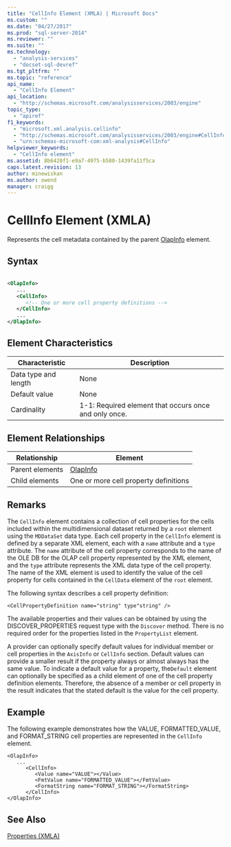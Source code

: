 ```yaml
---
title: "CellInfo Element (XMLA) | Microsoft Docs"
ms.custom: ""
ms.date: "04/27/2017"
ms.prod: "sql-server-2014"
ms.reviewer: ""
ms.suite: ""
ms.technology: 
  - "analysis-services"
  - "docset-sql-devref"
ms.tgt_pltfrm: ""
ms.topic: "reference"
api_name: 
  - "CellInfo Element"
api_location: 
  - "http://schemas.microsoft.com/analysisservices/2003/engine"
topic_type: 
  - "apiref"
f1_keywords: 
  - "microsoft.xml.analysis.cellinfo"
  - "http://schemas.microsoft.com/analysisservices/2003/engine#CellInfo"
  - "urn:schemas-microsoft-com:xml-analysis#CellInfo"
helpviewer_keywords: 
  - "CellInfo element"
ms.assetid: 8b6420f1-e9a7-4975-b580-1439fa11f5ca
caps.latest.revision: 13
author: minewiskan
ms.author: owend
manager: craigg
---
```

# CellInfo Element (XMLA)
  Represents the cell metadata contained by the parent [OlapInfo](olapinfo-element-xmla.md) element.  
  
## Syntax  
  
```xml  
  
<OlapInfo>  
   ...  
   <CellInfo>  
      <!-- One or more cell property definitions -->  
   </CellInfo>  
   ...  
</OlapInfo>  
```  
  
## Element Characteristics  
  
|Characteristic|Description|  
|--------------------|-----------------|  
|Data type and length|None|  
|Default value|None|  
|Cardinality|1-1: Required element that occurs once and only once.|  
  
## Element Relationships  
  
|Relationship|Element|  
|------------------|-------------|  
|Parent elements|[OlapInfo](olapinfo-element-xmla.md)|  
|Child elements|One or more cell property definitions|  
  
## Remarks  
 The `CellInfo` element contains a collection of cell properties for the cells included within the multidimensional dataset returned by a `root` element using the `MDDataSet` data type. Each cell property in the `CellInfo` element is defined by a separate XML element, each with a `name` attribute and a `type` attribute. The `name` attribute of the cell property corresponds to the name of the OLE DB for the OLAP cell property represented by the XML element, and the `type` attribute represents the XML data type of the cell property. The name of the XML element is used to identify the value of the cell property for cells contained in the `CellData` element of the `root` element.  
  
 The following syntax describes a cell property definition:  
  
```  
<CellPropertyDefinition name="string" type"string" />  
```  
  
 The available properties and their values can be obtained by using the DISCOVER_PROPERTIES request type with the `Discover` method. There is no required order for the properties listed in the `PropertyList` element.  
  
 A provider can optionally specify default values for individual member or cell properties in the `AxisInfo` or `CellInfo` section. Default values can provide a smaller result if the property always or almost always has the same value. To indicate a default value for a property, the`Default` element can optionally be specified as a child element of one of the cell property definition elements. Therefore, the absence of a member or cell property in the result indicates that the stated default is the value for the cell property.  
  
## Example  
 The following example demonstrates how the VALUE, FORMATTED_VALUE, and FORMAT_STRING cell properties are represented in the `CellInfo` element.  
  
```  
<OlapInfo>  
   ...  
      <CellInfo>  
         <Value name="VALUE"></Value>  
         <FmtValue name="FORMATTED_VALUE"></FmtValue>  
         <FormatString name="FORMAT_STRING"></FormatString>  
      </CellInfo>  
</OlapInfo>  
```  
  
## See Also  
 [Properties &#40;XMLA&#41;](xml-elements-properties.md)  
  
  
